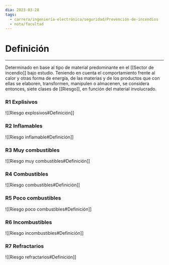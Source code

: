 ```yaml
---
dia: 2023-03-28
tags:
  - carrera/ingeniería-electrónica/seguridad/Prevención-de-incendios
  - nota/facultad
---
```

# Definición
---
Determinado en base al tipo de material predominante en el [[Sector de incendio]] bajo estudio. Teniendo en cuenta el comportamiento frente al calor y otras forma de energía, de las materias y de los productos que con ellas se elaboren, transformen, manipulen o almacenen, se considera entonces, siete clases de [[Riesgo]], en función del material involucrado.

### R1 Explisivos
![[Riesgo explosivos#Definición]]

### R2 Inflamables
![[Riesgo inflamable#Definición]]

### R3 Muy combustibles
![[Riesgo muy combustibles#Definición]]

### R4 Combustibles
![[Riesgo combustibles#Definición]]

### R5 Poco combustibles
![[Riesgo poco combustibles#Definición]]

### R6 Incombustibles
![[Riesgo incombustibles#Definición]]

### R7 Refractarios
![[Riesgo refractarios#Definición]]
